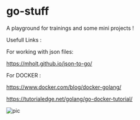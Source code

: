 # go-stuff


A playground for trainings and some mini projects ! 

Usefull Links : 

For working with json files:

https://mholt.github.io/json-to-go/   

For DOCKER : 

https://www.docker.com/blog/docker-golang/ 


https://tutorialedge.net/golang/go-docker-tutorial/



![pic](https://files.virgool.io/upload/users/14114/posts/lqwhva3jm3qh/zvpmsrcjkgug.png)
